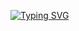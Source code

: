 [![Typing SVG](https://readme-typing-svg.demolab.com/?lines=Hi,+My+name+is+varun+tanjore;Second+line+of+text)](https://git.io/typing-svg)
